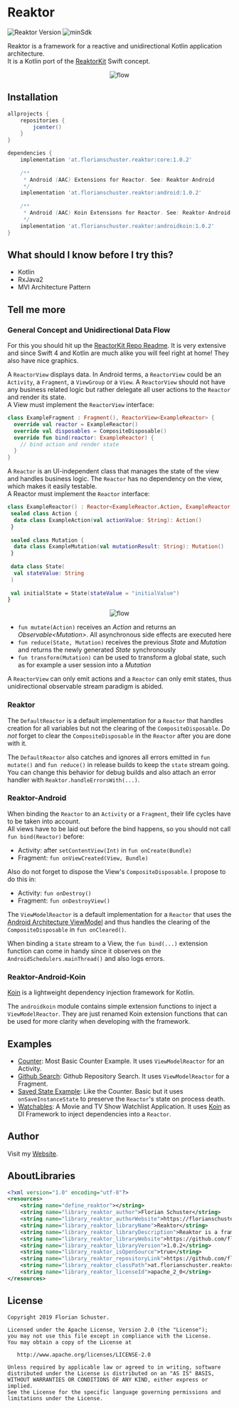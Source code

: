 # Reaktor

![Reaktor Version](https://img.shields.io/badge/Reaktor-1.0.2-red.svg) ![minSdk](https://img.shields.io/badge/minSdk-14-green.svg)

Reaktor is a framework for a reactive and unidirectional Kotlin application architecture.  
It is a Kotlin port of the [ReaktorKit](https://github.com/ReactorKit/ReactorKit/) Swift concept.

<p align="center">
  <img alt="flow" src="https://github.com/floschu/Reaktor/blob/master/reactor_diagram.png">
</p>

## Installation

```groovy
allprojects {
    repositories {
        jcenter()
    }
}

dependencies {
    implementation 'at.florianschuster.reaktor:core:1.0.2'
    
    /**
     * Android (AAC) Extensions for Reactor. See: Reaktor-Android
     */
    implementation 'at.florianschuster.reaktor:android:1.0.2'
    
    /**
     * Android (AAC) Koin Extensions for Reactor. See: Reaktor-Android-Koin
     */
    implementation 'at.florianschuster.reaktor:androidkoin:1.0.2'
}
```

## What should I know before I try this?

* Kotlin
* RxJava2
* MVI Architecture Pattern

## Tell me more

### General Concept and Unidirectional Data Flow

For this you should hit up the [ReactorKit Repo Readme](https://github.com/ReactorKit/ReactorKit/blob/master/README.md). It is very extensive and since Swift 4 and Kotlin are much alike you will feel right at home! They also have nice graphics.

A `ReactorView` displays data. In Android terms, a `ReactorView` could be an `Activity`, a `Fragment`, a `ViewGroup` or a `View`. A `ReactorView` should not have any business related logic but rather delegate all user actions to the `Reactor` and render its state.  
A View must implement the `ReactorView` interface:

```kotlin
class ExampleFragment : Fragment(), ReactorView<ExampleReactor> {
  override val reactor = ExampleReactor()
  override val disposables = CompositeDisposable()
  override fun bind(reactor: ExampleReactor) {
    // bind action and render state
  }
}
```

A `Reactor` is an UI-independent class that manages the state of the view and handles business logic. The `Reactor` has no dependency on the view, which makes it easily testable.  
A Reactor must implement the `Reactor` interface:

```kotlin
class ExampleReactor() : Reactor<ExampleReactor.Action, ExampleReactor.Mutation, ExampleReactor.State> {
 sealed class Action {
  data class ExampleAction(val actionValue: String): Action()
 }
 
 sealed class Mutation {
  data class ExampleMutation(val mutationResult: String): Mutation()
 }
 
 data class State(
  val stateValue: String
 )
 
 val initialState = State(stateValue = "initialValue")
}
```

<p align="center">
  <img alt="flow" src="https://github.com/floschu/Reaktor/blob/master/reactor_diagram_full.png">
</p>

* `fun mutate(Action)` receives an *Action* and returns an *Observable\<Mutation\>*. All asynchronous side effects are executed here
* `fun reduce(State, Mutation)` receives the previous *State* and *Mutation* and returns the newly generated *State* synchronously
* `fun transform(Mutation)` can be used to transform a global state, such as for example a user session into a *Mutation*

A `ReactorView` can only emit actions and a `Reactor` can only emit states, thus unidirectional observable stream paradigm is abided.

### Reaktor

The `DefaultReactor` is a default implementation for a `Reactor` that handles creation for all variables but not the clearing of the `CompositeDisposable`. Do *not* forget to clear the `CompositeDisposable` in the `Reactor` after you are done with it.

The `DefaultReactor` also catches and ignores all errors emitted in `fun mutate()` and `fun reduce()` in release builds to keep the `state` stream going. You can change this behavior for debug builds and also attach an error handler with `Reaktor.handleErrorsWith(...)`.  

### Reaktor-Android

When binding the `Reactor` to an `Activity` or a `Fragment`, their life cycles have to be taken into account.  
All views have to be laid out before the bind happens, so you should not call `fun bind(Reactor)` before:

* Activity: after `setContentView(Int)` in `fun onCreate(Bundle)`
* Fragment: `fun onViewCreated(View, Bundle)`

Also do not forget to dispose the View's `CompositeDisposable`. I propose to do this in: 

* Activity: `fun onDestroy()`
* Fragment: `fun onDestroyView()`

The `ViewModelReactor` is a default implementation for a `Reactor` that uses the [Android Architecture ViewModel](https://developer.android.com/topic/libraries/architecture/viewmodel) and thus handles the clearing of the `CompositeDisposable` in `fun onCleared()`.

When binding a `State` stream to a View, the `fun bind(...)` extension function can come in handy since it observes on the `AndroidSchedulers.mainThread()` and also logs errors.

### Reaktor-Android-Koin

[Koin](https://github.com/InsertKoinIO/koin) is a lightweight dependency injection framework for Kotlin.

The `androidkoin` module contains simple extension functions to inject a `ViewModelReactor`. They are just renamed Koin extension functions that can be used for more clarity when developing with the framework.

## Examples

* [Counter](https://github.com/floschu/Reaktor/tree/master/counterexample): Most Basic Counter Example. It uses `ViewModelReactor` for an Activity.
* [Github Search](https://github.com/floschu/Reaktor/tree/master/githubexample): Github Repository Search. It uses `ViewModelReactor` for a Fragment.
* [Saved State Example](https://github.com/floschu/Reaktor/tree/master/savedstateexample): Like the Counter. Basic but it uses `onSaveInstanceState` to preserve the `Reactor`'s state on process death.
* [Watchables](https://github.com/floschu/Watchables): A Movie and TV Show Watchlist Application. It uses [Koin](https://github.com/InsertKoinIO/koin) as DI Framework to inject dependencies into a `Reactor`.

## Author

Visit my [Website](https://florianschuster.at/).

## AboutLibraries

``` xml
<?xml version="1.0" encoding="utf-8"?>
<resources>
    <string name="define_reaktor"></string>
    <string name="library_reaktor_author">Florian Schuster</string>
    <string name="library_reaktor_authorWebsite">https://florianschuster.at</string>
    <string name="library_reaktor_libraryName">Reaktor</string>
    <string name="library_reaktor_libraryDescription">Reaktor is a framework for a reactive and unidirectional application architecture.</string>
    <string name="library_reaktor_libraryWebsite">https://github.com/floschu/Reaktor</string>
    <string name="library_reaktor_libraryVersion">1.0.2</string>
    <string name="library_reaktor_isOpenSource">true</string>
    <string name="library_reaktor_repositoryLink">https://github.com/floschu/Reaktor</string>
    <string name="library_reaktor_classPath">at.florianschuster.reaktor</string>
    <string name="library_reaktor_licenseId">apache_2_0</string>
</resources>
```

## License

```
Copyright 2019 Florian Schuster.

Licensed under the Apache License, Version 2.0 (the "License");
you may not use this file except in compliance with the License.
You may obtain a copy of the License at

   http://www.apache.org/licenses/LICENSE-2.0

Unless required by applicable law or agreed to in writing, software
distributed under the License is distributed on an "AS IS" BASIS,
WITHOUT WARRANTIES OR CONDITIONS OF ANY KIND, either express or implied.
See the License for the specific language governing permissions and
limitations under the License.
```
